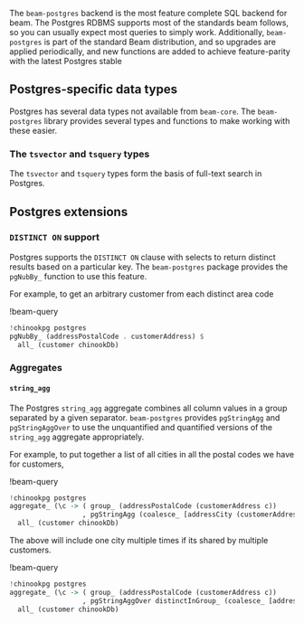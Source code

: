 The `beam-postgres` backend is the most feature complete SQL backend for beam.
The Postgres RDBMS supports most of the standards beam follows, so you can
usually expect most queries to simply work. Additionally, `beam-postgres` is
part of the standard Beam distribution, and so upgrades are applied
periodically, and new functions are added to achieve feature-parity with the
latest Postgres stable

## Postgres-specific data types

Postgres has several data types not available from `beam-core`. The
`beam-postgres` library provides several types and functions to make working
with these easier.

### The `tsvector` and `tsquery` types

The `tsvector` and `tsquery` types form the basis of full-text search in
Postgres.

## Postgres extensions

### `DISTINCT ON` support

Postgres supports the `DISTINCT ON` clause with selects to return distinct
results based on a particular key. The `beam-postgres` package provides the
`pgNubBy_` function to use this feature.

For example, to get an arbitrary customer from each distinct area code

!beam-query
```haskell
!chinookpg postgres
pgNubBy_ (addressPostalCode . customerAddress) $ 
  all_ (customer chinookDb)
```

### Aggregates

#### `string_agg`

The Postgres `string_agg` aggregate combines all column values in a group
separated by a given separator. `beam-postgres` provides `pgStringAgg` and
`pgStringAggOver` to use the unquantified and quantified versions of the
`string_agg` aggregate appropriately.

For example, to put together a list of all cities in all the postal codes we have for customers,

!beam-query
```haskell
!chinookpg postgres
aggregate_ (\c -> ( group_ (addressPostalCode (customerAddress c))
                  , pgStringAgg (coalesce_ [addressCity (customerAddress c)] "") ",") ) $
  all_ (customer chinookDb)
```

The above will include one city multiple times if its shared by multiple customers.

!beam-query
```haskell
!chinookpg postgres
aggregate_ (\c -> ( group_ (addressPostalCode (customerAddress c))
                  , pgStringAggOver distinctInGroup_ (coalesce_ [addressCity (customerAddress c)] "") ",") ) $
  all_ (customer chinookDb)
```
